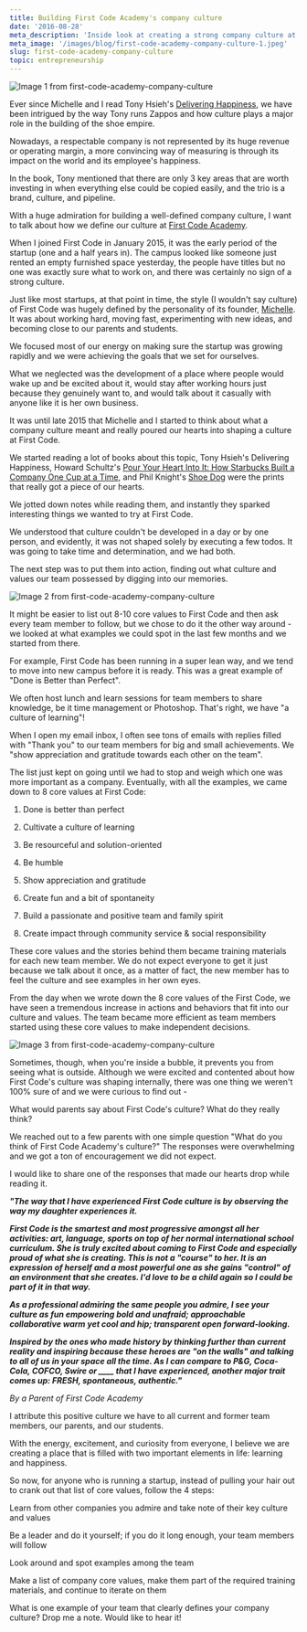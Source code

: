 ```yaml
---
title: Building First Code Academy's company culture
date: '2016-08-28'
meta_description: 'Inside look at creating a strong company culture at First Code Academy. Learn key principles for fostering a positive and productive work environment.'
meta_image: '/images/blog/first-code-academy-company-culture-1.jpeg'
slug: first-code-academy-company-culture
topic: entrepreneurship
---
```

<img src="/images/blog/first-code-academy-company-culture-1.png" alt="Image 1 from first-code-academy-company-culture" class="cover-image" />


Ever since Michelle and I read Tony Hsieh's <a href="https://www.amazon.com/Delivering-Happiness-Profits-Passion-Purpose-ebook/dp/B00FOT936Y/ref=sr_1_1?crid=1TRCXJAQWAGAW&dib=eyJ2IjoiMSJ9.eoIe9s1pcFh0YqRh6Kw0OtG9d7hdihkmOr4_IUEw-oUFweLg_MAOAnuPM9VzyN-HPx64kxCeN2xIM0oWx7cKALGJQ8bghgrOgRI8d1qvDbUEPcCE028tC7UtRkPXk-qLVDNzlq5D9rH9q9xSHwsQ3YnN0UENZ5GKVmRri8ie16VozQwhF0QWbFF8hRB7NDzFS-b5oRX6dOV4U7dhx19zhDGdS8MygnPlL6bwaNEnqqE.28MoVh9GQXNTzaAFoUXpraO37EjwpZO-Z34-g6b02oY&dib_tag=se&keywords=Delivering+Happiness&qid=1729487595&sprefix=delivering+happiness%2Caps%2C296&sr=8-1">Delivering Happiness</a>, we have been intrigued by the way Tony runs Zappos and how culture plays a major role in the building of the shoe empire.

Nowadays, a respectable company is not represented by its huge revenue or operating margin, a more convincing way of measuring is through its impact on the world and its employee's happiness.

In the book, Tony mentioned that there are only 3 key areas that are worth investing in when everything else could be copied easily, and the trio is a brand, culture, and pipeline.

With a huge admiration for building a well-defined company culture, I want to talk about how we define our culture at <a href="https://www.firstcodeacademy.com/">First Code Academy</a>.

When I joined First Code in January 2015, it was the early period of the startup (one and a half years in). The campus looked like someone just rented an empty furnished space yesterday, the people have titles but no one was exactly sure what to work on, and there was certainly no sign of a strong culture.

Just like most startups, at that point in time, the style (I wouldn't say culture) of First Code was hugely defined by the personality of its founder, <a href="http://www.sunmichelle.com/">Michelle</a>. It was about working hard, moving fast, experimenting with new ideas, and becoming close to our parents and students.

We focused most of our energy on making sure the startup was growing rapidly and we were achieving the goals that we set for ourselves.

What we neglected was the development of a place where people would wake up and be excited about it, would stay after working hours just because they genuinely want to, and would talk about it casually with anyone like it is her own business.

It was until late 2015 that Michelle and I started to think about what a company culture meant and really poured our hearts into shaping a culture at First Code.

We started reading a lot of books about this topic, Tony Hsieh's Delivering Happiness, Howard Schultz's <a href="https://amzn.to/2KbQ07N">Pour Your Heart Into It: How Starbucks Built a Company One Cup at a Time</a>, and Phil Knight's <a href="https://amzn.to/37cgqzn">Shoe Dog</a> were the prints that really got a piece of our hearts.

We jotted down notes while reading them, and instantly they sparked interesting things we wanted to try at First Code.

We understood that culture couldn't be developed in a day or by one person, and evidently, it was not shaped solely by executing a few todos. It was going to take time and determination, and we had both.

The next step was to put them into action, finding out what culture and values our team possessed by digging into our memories.

<img src="/images/blog/first-code-academy-company-culture-2.jpeg" alt="Image 2 from first-code-academy-company-culture" />


It might be easier to list out 8-10 core values to First Code and then ask every team member to follow, but we chose to do it the other way around - we looked at what examples we could spot in the last few months and we started from there.

For example, First Code has been running in a super lean way, and we tend to move into new campus before it is ready. This was a great example of "Done is Better than Perfect".

We often host lunch and learn sessions for team members to share knowledge, be it time management or Photoshop. That's right, we have "a culture of learning"!

When I open my email inbox, I often see tons of emails with replies filled with "Thank you" to our team members for big and small achievements. We "show appreciation and gratitude towards each other on the team".

The list just kept on going until we had to stop and weigh which one was more important as a company. Eventually, with all the examples, we came down to 8 core values at First Code:

1. Done is better than perfect

2. Cultivate a culture of learning

3. Be resourceful and solution-oriented

4. Be humble

5. Show appreciation and gratitude

6. Create fun and a bit of spontaneity

7. Build a passionate and positive team and family spirit

8. Create impact through community service & social responsibility

These core values and the stories behind them became training materials for each new team member. We do not expect everyone to get it just because we talk about it once, as a matter of fact, the new member has to feel the culture and see examples in her own eyes.

From the day when we wrote down the 8 core values of the First Code, we have seen a tremendous increase in actions and behaviors that fit into our culture and values. The team became more efficient as team members started using these core values to make independent decisions.

<img src="/images/blog/first-code-academy-company-culture-3.jpeg" alt="Image 3 from first-code-academy-company-culture" />


Sometimes, though, when you're inside a bubble, it prevents you from seeing what is outside. Although we were excited and contented about how First Code's culture was shaping internally, there was one thing we weren't 100% sure of and we were curious to find out -

What would parents say about First Code's culture? What do they really think?

We reached out to a few parents with one simple question "What do you think of First Code Academy's culture?" The responses were overwhelming and we got a ton of encouragement we did not expect.

I would like to share one of the responses that made our hearts drop while reading it.

***"The way that I have experienced First Code culture is by observing the way my daughter experiences it.***

***First Code is the smartest and most progressive amongst all her activities: art, language, sports on top of her normal international school curriculum. She is truly excited about coming to First Code and especially proud of what she is creating. This is not a "course" to her. It is an expression of herself and a most powerful one as she gains "control" of an environment that she creates. I'd love to be a child again so I could be part of it in that way.***

***As a professional admiring the same people you admire, I see your culture as fun empowering bold and unafraid; approachable collaborative warm yet cool and hip; transparent open forward-looking.***

***Inspired by the ones who made history by thinking further than current reality and inspiring because these heroes are "on the walls" and talking to all of us in your space all the time. As I can compare to P&G, Coca-Cola, COFCO, Swire or ____ that I have experienced, another major trait comes up: FRESH, spontaneous, authentic."***

*By a Parent of First Code Academy*

I attribute this positive culture we have to all current and former team members, our parents, and our students.

With the energy, excitement, and curiosity from everyone, I believe we are creating a place that is filled with two important elements in life: learning and happiness.

So now, for anyone who is running a startup, instead of pulling your hair out to crank out that list of core values, follow the 4 steps:

Learn from other companies you admire and take note of their key culture and values

Be a leader and do it yourself; if you do it long enough, your team members will follow

Look around and spot examples among the team

Make a list of company core values, make them part of the required training materials, and continue to iterate on them

What is one example of your team that clearly defines your company culture? Drop me a note. Would like to hear it!
